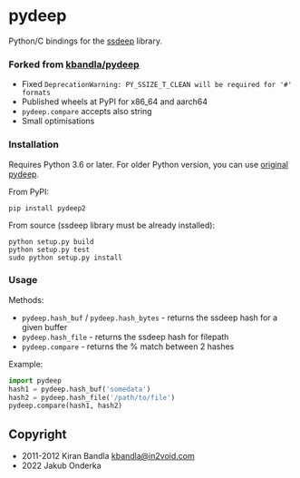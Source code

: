 # pydeep

Python/C bindings for the [ssdeep](https://ssdeep-project.github.io/ssdeep/index.html) library.

### Forked from [kbandla/pydeep](https://github.com/kbandla/pydeep)

* Fixed `DeprecationWarning: PY_SSIZE_T_CLEAN will be required for '#' formats`
* Published wheels at PyPI for x86_64 and aarch64
* `pydeep.compare` accepts also string
* Small optimisations

### Installation 

Requires Python 3.6 or later. For older Python version, you can use [original pydeep](https://github.com/kbandla/pydeep).

From PyPI:

    pip install pydeep2

From source (ssdeep library must be already installed):

    python setup.py build
    python setup.py test
    sudo python setup.py install

### Usage

Methods:

* `pydeep.hash_buf` / `pydeep.hash_bytes` - returns the ssdeep hash for a given buffer
* `pydeep.hash_file` - returns the ssdeep hash for filepath
* `pydeep.compare` - returns the % match between 2 hashes

Example:

```python
import pydeep
hash1 = pydeep.hash_buf('somedata')
hash2 = pydeep.hash_file('/path/to/file')
pydeep.compare(hash1, hash2)
```

## Copyright

* 2011-2012 Kiran Bandla <kbandla@in2void.com>
* 2022 Jakub Onderka
